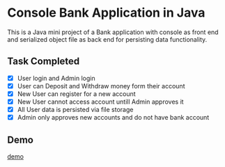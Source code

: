 # Console Bank Application in Java

This is a Java mini project of a Bank application with console as front end and serialized object file as back end for persisting data functionality.

## Task Completed

- [x] User login and Admin login
- [x] User can Deposit and Withdraw money form their account
- [x] New User can register for a new account
- [x] New User cannot access account untill Admin approves it
- [x] All User data is persisted via file storage
- [x] Admin only approves new accounts and do not have bank account

## Demo
[demo](demo.gif)



